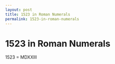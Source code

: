 ```yaml
---
layout: post
title: 1523 in Roman Numerals
permalink: 1523-in-roman-numerals
---
```


# 1523 in Roman Numerals

1523 = MDXXIII
